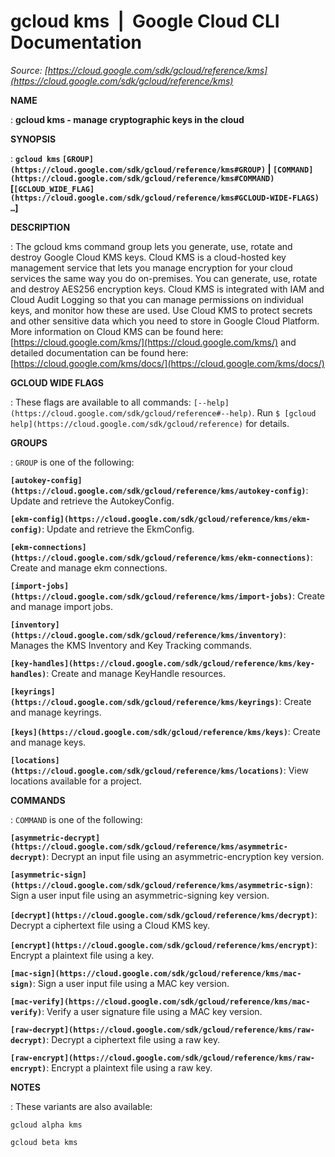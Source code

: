 # gcloud kms  |  Google Cloud CLI Documentation

*Source: [https://cloud.google.com/sdk/gcloud/reference/kms](https://cloud.google.com/sdk/gcloud/reference/kms)*

**NAME**

: **gcloud kms - manage cryptographic keys in the cloud**

**SYNOPSIS**

: **`gcloud kms` `[GROUP](https://cloud.google.com/sdk/gcloud/reference/kms#GROUP)` | `[COMMAND](https://cloud.google.com/sdk/gcloud/reference/kms#COMMAND)` [`[GCLOUD_WIDE_FLAG](https://cloud.google.com/sdk/gcloud/reference/kms#GCLOUD-WIDE-FLAGS) …`]**

**DESCRIPTION**

: The gcloud kms command group lets you generate, use, rotate and destroy Google
Cloud KMS keys.
Cloud KMS is a cloud-hosted key management service that lets you manage
encryption for your cloud services the same way you do on-premises. You can
generate, use, rotate and destroy AES256 encryption keys. Cloud KMS is
integrated with IAM and Cloud Audit Logging so that you can manage permissions
on individual keys, and monitor how these are used. Use Cloud KMS to protect
secrets and other sensitive data which you need to store in Google Cloud
Platform.
More information on Cloud KMS can be found here: [https://cloud.google.com/kms/](https://cloud.google.com/kms/) and
detailed documentation can be found here: [https://cloud.google.com/kms/docs/](https://cloud.google.com/kms/docs/)

**GCLOUD WIDE FLAGS**

: These flags are available to all commands: `[--help](https://cloud.google.com/sdk/gcloud/reference#--help)`.
Run `$ [gcloud help](https://cloud.google.com/sdk/gcloud/reference)` for details.

**GROUPS**

: ``GROUP`` is one of the following:

**`[autokey-config](https://cloud.google.com/sdk/gcloud/reference/kms/autokey-config)`**:
Update and retrieve the AutokeyConfig.

**`[ekm-config](https://cloud.google.com/sdk/gcloud/reference/kms/ekm-config)`**:
Update and retrieve the EkmConfig.

**`[ekm-connections](https://cloud.google.com/sdk/gcloud/reference/kms/ekm-connections)`**:
Create and manage ekm connections.

**`[import-jobs](https://cloud.google.com/sdk/gcloud/reference/kms/import-jobs)`**:
Create and manage import jobs.

**`[inventory](https://cloud.google.com/sdk/gcloud/reference/kms/inventory)`**:
Manages the KMS Inventory and Key Tracking commands.

**`[key-handles](https://cloud.google.com/sdk/gcloud/reference/kms/key-handles)`**:
Create and manage KeyHandle resources.

**`[keyrings](https://cloud.google.com/sdk/gcloud/reference/kms/keyrings)`**:
Create and manage keyrings.

**`[keys](https://cloud.google.com/sdk/gcloud/reference/kms/keys)`**:
Create and manage keys.

**`[locations](https://cloud.google.com/sdk/gcloud/reference/kms/locations)`**:
View locations available for a project.

**COMMANDS**

: ``COMMAND`` is one of the following:

**`[asymmetric-decrypt](https://cloud.google.com/sdk/gcloud/reference/kms/asymmetric-decrypt)`**:
Decrypt an input file using an asymmetric-encryption key version.

**`[asymmetric-sign](https://cloud.google.com/sdk/gcloud/reference/kms/asymmetric-sign)`**:
Sign a user input file using an asymmetric-signing key version.

**`[decrypt](https://cloud.google.com/sdk/gcloud/reference/kms/decrypt)`**:
Decrypt a ciphertext file using a Cloud KMS key.

**`[encrypt](https://cloud.google.com/sdk/gcloud/reference/kms/encrypt)`**:
Encrypt a plaintext file using a key.

**`[mac-sign](https://cloud.google.com/sdk/gcloud/reference/kms/mac-sign)`**:
Sign a user input file using a MAC key version.

**`[mac-verify](https://cloud.google.com/sdk/gcloud/reference/kms/mac-verify)`**:
Verify a user signature file using a MAC key version.

**`[raw-decrypt](https://cloud.google.com/sdk/gcloud/reference/kms/raw-decrypt)`**:
Decrypt a ciphertext file using a raw key.

**`[raw-encrypt](https://cloud.google.com/sdk/gcloud/reference/kms/raw-encrypt)`**:
Encrypt a plaintext file using a raw key.

**NOTES**

: These variants are also available:

```
gcloud alpha kms
```

```
gcloud beta kms
```